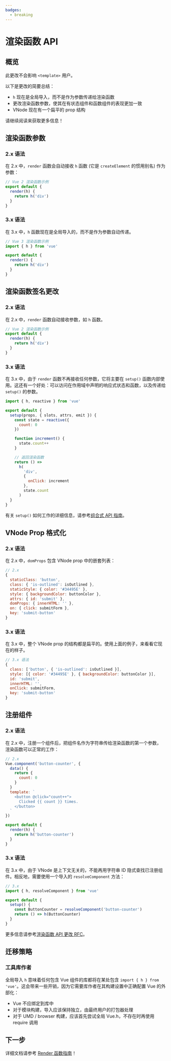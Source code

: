 ```yaml
---
badges:
  - breaking
---
```

# 渲染函数 API <MigrationBadges :badges="$frontmatter.badges" />

## 概览

此更改不会影响 `<template>` 用户。

以下是更改的简要总结：

- `h` 现在是全局导入，而不是作为参数传递给渲染函数
- 更改渲染函数参数，使其在有状态组件和函数组件的表现更加一致
- VNode 现在有一个扁平的 prop 结构

请继续阅读来获取更多信息！

## 渲染函数参数

### 2.x 语法

在 2.x 中，`render` 函数会自动接收 `h` 函数 (它是 `createElement` 的惯用别名) 作为参数：

```js
// Vue 2 渲染函数示例
export default {
  render(h) {
    return h('div')
  }
}
```

### 3.x 语法

在 3.x 中，`h` 函数现在是全局导入的，而不是作为参数自动传递。

```js
// Vue 3 渲染函数示例
import { h } from 'vue'

export default {
  render() {
    return h('div')
  }
}
```

## 渲染函数签名更改

### 2.x 语法

在 2.x 中，`render` 函数自动接收参数，如 `h` 函数。

```js
// Vue 2 渲染函数示例
export default {
  render(h) {
    return h('div')
  }
}
```

### 3.x 语法

在 3.x 中，由于 `render` 函数不再接收任何参数，它将主要在 `setup()` 函数内部使用。这还有一个好处：可以访问在作用域中声明的响应式状态和函数，以及传递给 `setup()` 的参数。

```js
import { h, reactive } from 'vue'

export default {
  setup(props, { slots, attrs, emit }) {
    const state = reactive({
      count: 0
    })

    function increment() {
      state.count++
    }

    // 返回渲染函数
    return () =>
      h(
        'div',
        {
          onClick: increment
        },
        state.count
      )
  }
}
```

有关 `setup()` 如何工作的详细信息，请参考[组合式 API 指南](/guide/composition-api-introduction.html)。

## VNode Prop 格式化

### 2.x 语法

在 2.x 中，`domProps` 包含 VNode prop 中的嵌套列表：

```js
// 2.x
{
  staticClass: 'button',
  class: { 'is-outlined': isOutlined },
  staticStyle: { color: '#34495E' },
  style: { backgroundColor: buttonColor },
  attrs: { id: 'submit' },
  domProps: { innerHTML: '' },
  on: { click: submitForm },
  key: 'submit-button'
}
```

### 3.x 语法

在 3.x 中，整个 VNode prop 的结构都是扁平的。使用上面的例子，来看看它现在的样子。

```js
// 3.x 语法
{
  class: ['button', { 'is-outlined': isOutlined }],
  style: [{ color: '#34495E' }, { backgroundColor: buttonColor }],
  id: 'submit',
  innerHTML: '',
  onClick: submitForm,
  key: 'submit-button'
}
```

## 注册组件

### 2.x 语法

在 2.x 中，注册一个组件后，把组件名作为字符串传给渲染函数的第一个参数，渲染函数可以正常的工作：

```js
// 2.x
Vue.component('button-counter', {
  data() {
    return {
      count: 0
    }
  }
  template: `
    <button @click="count++">
      Clicked {{ count }} times.
    </button>
  `
})

export default {
  render(h) {
    return h('button-counter')
  }
}
```

### 3.x 语法

在 3.x 中，由于 VNode 是上下文无关的，不能再用字符串 ID 隐式查找已注册组件。相反地，需要使用一个导入的 `resolveComponent` 方法：

```js
// 3.x
import { h, resolveComponent } from 'vue'

export default {
  setup() {
    const ButtonCounter = resolveComponent('button-counter')
    return () => h(ButtonCounter)
  }
}

```

更多信息请参考[渲染函数 API 更改 RFC](https://github.com/vuejs/rfcs/blob/master/active-rfcs/0008-render-function-api-change.md#context-free-vnodes)。

## 迁移策略

### 工具库作者

全局导入 `h` 意味着任何包含 Vue 组件的库都将在某处包含 `import { h } from 'vue'`。这会带来一些开销，因为它需要库作者在其构建设置中正确配置 Vue 的外部化：

- Vue 不应绑定到库中
- 对于模块构建，导入应该保持独立，由最终用户的打包器处理
- 对于 UMD / browser 构建，应该首先尝试全局 Vue.h，不存在时再使用 require 调用

## 下一步

详细文档请参考 [Render 函数指南](/guide/render-function)！
